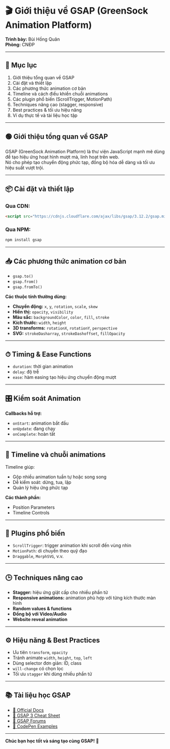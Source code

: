 # 🎬 Giới thiệu về GSAP (GreenSock Animation Platform)

**Trình bày:** Bùi Hồng Quân  
**Phòng:** CNĐP  

---

## 🧭 Mục lục
1. Giới thiệu tổng quan về GSAP
2. Cài đặt và thiết lập
3. Các phương thức animation cơ bản
4. Timeline và cách điều khiển chuỗi animations
5. Các plugin phổ biến (ScrollTrigger, MotionPath)
6. Techniques nâng cao (stagger, responsive)
7. Best practices & tối ưu hiệu năng
8. Ví dụ thực tế và tài liệu học tập

---

## 🟢 Giới thiệu tổng quan về GSAP

GSAP (GreenSock Animation Platform) là thư viện JavaScript mạnh mẽ dùng để tạo hiệu ứng hoạt hình mượt mà, linh hoạt trên web.  
Nó cho phép tạo chuyển động phức tạp, đồng bộ hóa dễ dàng và tối ưu hiệu suất vượt trội.

---

## 📦 Cài đặt và thiết lập

### Qua CDN:
```html
<script src="https://cdnjs.cloudflare.com/ajax/libs/gsap/3.12.2/gsap.min.js"></script>
```

### Qua NPM:
```bash
npm install gsap
```

---

## 📥 Các phương thức animation cơ bản

- `gsap.to()`
- `gsap.from()`
- `gsap.fromTo()`

**Các thuộc tính thường dùng:**
- **Chuyển động:** `x`, `y`, `rotation`, `scale`, `skew`
- **Hiển thị:** `opacity`, `visibility`
- **Màu sắc:** `backgroundColor`, `color`, `fill`, `stroke`
- **Kích thước:** `width`, `height`
- **3D transforms:** `rotationX`, `rotationY`, `perspective`
- **SVG:** `strokeDasharray`, `strokeDashoffset`, `fillOpacity`

---

## ⏱ Timing & Ease Functions

- `duration`: thời gian animation
- `delay`: độ trễ
- `ease`: hàm easing tạo hiệu ứng chuyển động mượt

---

## 🎛 Kiểm soát Animation

**Callbacks hỗ trợ:**
- `onStart`: animation bắt đầu
- `onUpdate`: đang chạy
- `onComplete`: hoàn tất

---

## 🔄 Timeline và chuỗi animations

Timeline giúp:
- Gộp nhiều animation tuần tự hoặc song song
- Dễ kiểm soát: dừng, tua, lặp
- Quản lý hiệu ứng phức tạp

**Các thành phần:**
- Position Parameters
- Timeline Controls

---

## 🎯 Plugins phổ biến

- `ScrollTrigger`: trigger animation khi scroll đến vùng nhìn
- `MotionPath`: di chuyển theo quỹ đạo
- `Draggable`, `MorphSVG`, v.v.

---

## 🕒 Techniques nâng cao

- **Stagger:** hiệu ứng giật cấp cho nhiều phần tử
- **Responsive animations:** animation phù hợp với từng kích thước màn hình
- **Random values & functions**
- **Đồng bộ với Video/Audio**
- **Website reveal animation**

---

## ⚙️ Hiệu năng & Best Practices

- Ưu tiên `transform`, `opacity`
- Tránh animate `width`, `height`, `top`, `left`
- Dùng selector đơn giản: ID, class
- `will-change` có chọn lọc
- Tối ưu `stagger` khi dùng nhiều phần tử

---

## 📚 Tài liệu học GSAP

- [📘 Official Docs](https://greensock.com/docs)
- [🧾 GSAP 3 Cheat Sheet](https://greensock.com/cheatsheet)
- [💬 GSAP Forums](https://greensock.com/forums)
- [🧪 CodePen Examples](https://codepen.io/GreenSock)

---

**Chúc bạn học tốt và sáng tạo cùng GSAP!** 🚀
